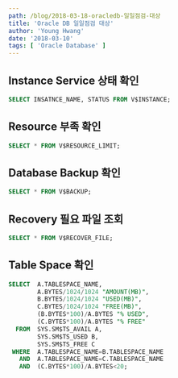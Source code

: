 ```yaml
---
path: /blog/2018-03-18-oracledb-일일점검-대상
title: 'Oracle DB 일일점검 대상'
author: 'Young Hwang'
date: '2018-03-10'
tags: [ 'Oracle Database' ]
---
```


## Instance Service 상태 확인

```sql
SELECT INSATNCE_NAME, STATUS FROM V$INSTANCE;
```

## Resource 부족 확인

```sql
SELECT * FROM V$RESOURCE_LIMIT;
```

## Database Backup 확인

```sql
SELECT * FROM V$BACKUP;
```

## Recovery 필요 파일 조회

```sql
SELECT * FROM V$RECOVER_FILE;
```

## Table Space 확인

```sql
SELECT  A.TABLESPACE_NAME,
        A.BYTES/1024/1024 "AMOUNT(MB)",
        B.BYTES/1024/1024 "USED(MB)",
        C.BYTES/1024/1024 "FREE(MB)",
        (B.BYTES*100)/A.BYTES "% USED",
        (C.BYTES*100)/A.BYTES "% FREE"
  FROM  SYS.SM$TS_AVAIL A,
        SYS.SM$TS_USED B,
        SYS.SM$TS_FREE C
 WHERE  A.TABLESPACE_NAME=B.TABLESPACE_NAME
   AND  A.TABLESPACE_NAME=C.TABLESPACE_NAME
   AND  (C.BYTES*100)/A.BYTES<20;
```
